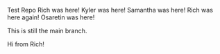 Test Repo Rich was here!
Kyler was here!
Samantha was here!
Rich was here again!
Osaretin was here!

This is still the main branch.



Hi from Rich!
